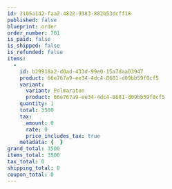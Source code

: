 ```yaml
---
id: 2105a142-faa2-4822-9383-882b53dcff18
published: false
blueprint: order
order_number: 701
is_paid: false
is_shipped: false
is_refunded: false
items:
  -
    id: b29918a2-d0ad-433d-99e0-15a7daa03947
    product: 66e767a9-ee34-4dc4-8681-d09bb59f0cf5
    variant:
      variant: Polmaraton
      product: 66e767a9-ee34-4dc4-8681-d09bb59f0cf5
    quantity: 1
    total: 3500
    tax:
      amount: 0
      rate: 0
      price_includes_tax: true
    metadata: {  }
grand_total: 3500
items_total: 3500
tax_total: 0
shipping_total: 0
coupon_total: 0
---
```

